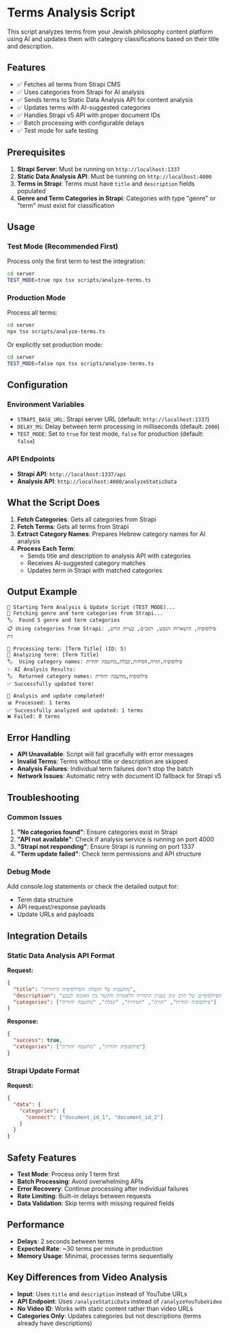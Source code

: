 # Terms Analysis Script

This script analyzes terms from your Jewish philosophy content platform using AI and updates them with category classifications based on their title and description.

## Features

- ✅ Fetches all terms from Strapi CMS
- ✅ Uses categories from Strapi for AI analysis
- ✅ Sends terms to Static Data Analysis API for content analysis
- ✅ Updates terms with AI-suggested categories
- ✅ Handles Strapi v5 API with proper document IDs
- ✅ Batch processing with configurable delays
- ✅ Test mode for safe testing

## Prerequisites

1. **Strapi Server**: Must be running on `http://localhost:1337`
2. **Static Data Analysis API**: Must be running on `http://localhost:4000`
3. **Terms in Strapi**: Terms must have `title` and `description` fields populated
4. **Genre and Term Categories in Strapi**: Categories with type "genre" or "term" must exist for classification

## Usage

### Test Mode (Recommended First)
Process only the first term to test the integration:

```bash
cd server
TEST_MODE=true npx tsx scripts/analyze-terms.ts
```

### Production Mode
Process all terms:

```bash
cd server
npx tsx scripts/analyze-terms.ts
```

Or explicitly set production mode:

```bash
cd server
TEST_MODE=false npx tsx scripts/analyze-terms.ts
```

## Configuration

### Environment Variables

- `STRAPI_BASE_URL`: Strapi server URL (default: `http://localhost:1337`)
- `DELAY_MS`: Delay between term processing in milliseconds (default: `2000`)
- `TEST_MODE`: Set to `true` for test mode, `false` for production (default: `false`)

### API Endpoints

- **Strapi API**: `http://localhost:1337/api`
- **Analysis API**: `http://localhost:4000/analyzeStaticData`

## What the Script Does

1. **Fetch Categories**: Gets all categories from Strapi
2. **Fetch Terms**: Gets all terms from Strapi
3. **Extract Category Names**: Prepares Hebrew category names for AI analysis
4. **Process Each Term**:
   - Sends title and description to analysis API with categories
   - Receives AI-suggested category matches
   - Updates term in Strapi with matched categories

## Output Example

```
🚀 Starting Term Analysis & Update Script (TEST MODE)...
📂 Fetching genre and term categories from Strapi...
🏷️  Found 5 genre and term categories
📋 Using categories from Strapi: פילוסופיה, הישארות הנפש, רמב״ם, בעיית הרוע, דת

📝 Processing term: [Term Title] (ID: 5)
📝 Analyzing term: [Term Title]
🏷️  Using category names: פילוסופיה,תורה,חסידות,קבלה,מחשבה יהודית
✨ AI Analysis Results:
🏷️  Returned category names: פילוסופיה,מחשבה יהודית
✅ Successfully updated term!

🎉 Analysis and update completed!
📊 Processed: 1 terms
✅ Successfully analyzed and updated: 1 terms
❌ Failed: 0 terms
```

## Error Handling

- **API Unavailable**: Script will fail gracefully with error messages
- **Invalid Terms**: Terms without title or description are skipped
- **Analysis Failures**: Individual term failures don't stop the batch
- **Network Issues**: Automatic retry with document ID fallback for Strapi v5

## Troubleshooting

### Common Issues

1. **"No categories found"**: Ensure categories exist in Strapi
2. **"API not available"**: Check if analysis service is running on port 4000
3. **"Strapi not responding"**: Ensure Strapi is running on port 1337
4. **"Term update failed"**: Check term permissions and API structure

### Debug Mode

Add console.log statements or check the detailed output for:
- Term data structure
- API request/response payloads
- Update URLs and payloads

## Integration Details

### Static Data Analysis API Format

**Request:**
```json
{
  "title": "מחשבות על הקבלה והפילוסופיה היהודית",
  "description": "הסרטון דן ברעיונות הפילוסופיים של הרב קוק בעניין התחייה הלאומית והקשר בין האומה לטבע",
  "categories": ["פילוסופיה יהודית", "תורה", "חסידות", "קבלה", "מחשבה יהודית"]
}
```

**Response:**
```json
{
  "success": true,
  "categories": ["פילוסופיה יהודית", "מחשבה יהודית"]
}
```

### Strapi Update Format

**Request:**
```json
{
  "data": {
    "categories": {
      "connect": ["document_id_1", "document_id_2"]
    }
  }
}
```

## Safety Features

- **Test Mode**: Process only 1 term first
- **Batch Processing**: Avoid overwhelming APIs
- **Error Recovery**: Continue processing after individual failures
- **Rate Limiting**: Built-in delays between requests
- **Data Validation**: Skip terms with missing required fields

## Performance

- **Delays**: 2 seconds between terms
- **Expected Rate**: ~30 terms per minute in production
- **Memory Usage**: Minimal, processes terms sequentially

## Key Differences from Video Analysis

- **Input**: Uses `title` and `description` instead of YouTube URLs
- **API Endpoint**: Uses `/analyzeStaticData` instead of `/analyzeYouTubeVideo`
- **No Video ID**: Works with static content rather than video URLs
- **Categories Only**: Updates categories but not descriptions (terms already have descriptions)
